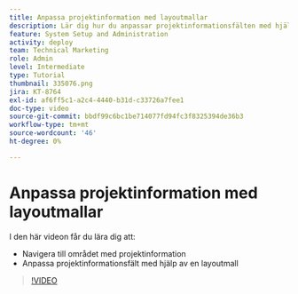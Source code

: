 ```yaml
---
title: Anpassa projektinformation med layoutmallar
description: Lär dig hur du anpassar projektinformationsfälten med hjälp av en layoutmall.
feature: System Setup and Administration
activity: deploy
team: Technical Marketing
role: Admin
level: Intermediate
type: Tutorial
thumbnail: 335076.png
jira: KT-8764
exl-id: af6ff5c1-a2c4-4440-b31d-c33726a7fee1
doc-type: video
source-git-commit: bbdf99c6bc1be714077fd94fc3f8325394de36b3
workflow-type: tm+mt
source-wordcount: '46'
ht-degree: 0%

---
```


# Anpassa projektinformation med layoutmallar

I den här videon får du lära dig att:

* Navigera till området med projektinformation
* Anpassa projektinformationsfält med hjälp av en layoutmall

>[!VIDEO](https://video.tv.adobe.com/v/3432900/?quality=12&learn=on&enablevpops=1&captions=swe)
